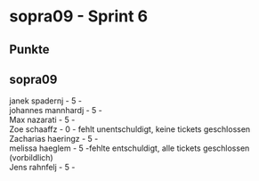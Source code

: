 # sopra09 - Sprint 6
## Punkte
## sopra09 
janek spadernj - 5 -  
johannes mannhardj - 5 -  
Max nazarati - 5 -    
Zoe schaaffz - 0 - fehlt unentschuldigt, keine tickets geschlossen  
Zacharias haeringz - 5 -  
melissa haeglem - 5 -fehlte entschuldigt, alle tickets geschlossen (vorbildlich)     
Jens rahnfelj - 5 -    